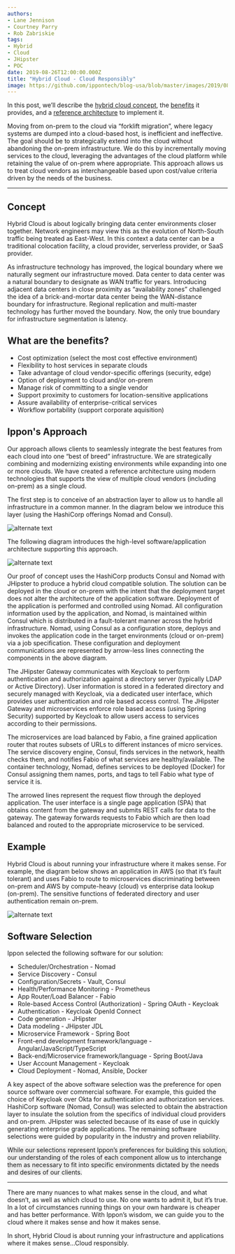 ```yaml
---
authors:
- Lane Jennison
- Courtney Parry
- Rob Zabriskie
tags:
- Hybrid
- Cloud
- JHipster
- POC
date: 2019-08-26T12:00:00.000Z
title: "Hybrid Cloud - Cloud Responsibly"
image: https://github.com/ippontech/blog-usa/blob/master/images/2019/08/hybrid-cloud.jpg
---
```


In this post, we’ll describe the <a href="#concept">hybrid cloud concept</a>, the <a href="#benefits">benefits</a> it provides, and a <a href="#architecture">reference architecture</a> to implement it.

Moving from on-prem to the cloud via “forklift migration”, where legacy systems are dumped into a cloud-based host, is inefficient and ineffective. The goal should be to strategically extend into the cloud without abandoning the on-prem infrastructure. We do this by incrementally moving services to the cloud, leveraging the advantages of the cloud platform while retaining the value of on-prem where appropriate. This approach allows us to treat cloud vendors as interchangeable based upon cost/value criteria driven by the needs of the business. 

---

<h2 id="concept">Concept</h2>
Hybrid Cloud is about logically bringing data center environments closer together. Network engineers may view this as the evolution of North-South traffic being treated as East-West. In this context a data center can be a traditional colocation facility, a cloud provider, serverless provider, or SaaS provider. 

As infrastructure technology has improved, the logical boundary where we naturally segment our infrastructure moved. Data center to data center was a natural boundary to designate as WAN traffic for years. Introducing adjacent data centers in close proximity as “availability zones” challenged the idea of a brick-and-mortar data center being the WAN-distance boundary for infrastructure. Regional replication and multi-master technology has further moved the boundary. Now, the only true boundary for infrastructure segmentation is latency.

<h2 id="benefits">What are the benefits?</h2>

- Cost optimization (select the most cost effective environment)
- Flexibility to host services in separate clouds
- Take advantage of cloud vendor-specific offerings (security, edge)
- Option of deployment to cloud and/or on-prem
- Manage risk of committing to a single vendor
- Support proximity to customers for location-sensitive applications
- Assure availability of enterprise-critical services
- Workflow portability (support corporate aquisition)

<h2 id="architecture">Ippon's Approach</h2>
Our approach allows clients to seamlessly integrate the best features from each cloud into one “best of breed” infrastructure. We are strategically combining and modernizing existing environments while expanding into one or more clouds. We have created a reference architecture using modern technologies that supports the view of multiple cloud vendors (including on-prem) as a single cloud. 

The first step is to conceive of an abstraction layer to allow us to handle all infrastructure in a common manner. In the diagram below we introduce this layer (using the HashiCorp offerings Nomad and Consul).


![alternate text](https://github.com/ippontech/blog-usa/blob/master/images/2019/08/IpponWay-Hybrid-Cloud.png)


The following diagram introduces the high-level software/application architecture supporting this approach.


![alternate text](https://github.com/ippontech/blog-usa/blob/master/images/2019/08/IpponWay-Software-Architecture.png)

Our proof of concept uses the HashiCorp products Consul and Nomad with JHipster to produce a hybrid cloud compatible solution. The solution can be deployed in the cloud or on-prem with the intent that the deployment target does not alter the architecture of the application software. Deployment of the application is performed and controlled using Nomad. All configuration information used by the application, and Nomad, is maintained within Consul which is distributed in a fault-tolerant manner across the hybrid infrastructure. Nomad, using Consul as a configuration store, deploys and invokes the application code in the target environments (cloud or on-prem) via a job specification. These configuration and deployment communications are represented by arrow-less lines connecting the components in the above diagram.

The JHipster Gateway communicates with Keycloak to perform authentication and authorization against a directory server (typically LDAP or Active Directory). User information is stored in a federated directory and securely managed with Keycloak, via a dedicated user interface, which provides user authentication and role based access control. The JHipster Gateway and microservices enforce role based access (using Spring Security) supported by Keycloak to allow users access to services according to their permissions. 

The microservices are load balanced by Fabio, a fine grained application router that routes subsets of URLs to different instances of micro services. The service discovery engine, Consul, finds services in the network, health checks them, and notifies Fabio of what services are healthy/available. The container technology, Nomad, defines services to be deployed (Docker) for Consul assigning them names, ports, and tags to tell Fabio what type of service it is.

The arrowed lines represent the request flow through the deployed application. The user interface is a single page application (SPA) that obtains content from the gateway and submits REST calls for data to the gateway. The gateway forwards requests to Fabio which are then load balanced and routed to the appropriate microservice to be serviced.

<h2>Example</h2>
Hybrid Cloud is about running your infrastructure where it makes sense. For example, the diagram below shows an application in AWS (so that it’s fault tolerant) and uses Fabio to route to microservices discriminating between on-prem and AWS by compute-heavy (cloud) vs enterprise data lookup (on-prem). The sensitive functions of federated directory and user authentication remain on-prem.


![alternate text](https://github.com/ippontech/blog-usa/blob/master/images/2019/08/IpponWay-Hybrid-Cloud-Example.png)


<h2>Software Selection</h2>
Ippon selected the following software for our solution:

- Scheduler/Orchestration - Nomad
- Service Discovery - Consul
- Configuration/Secrets - Vault, Consul
- Health/Performance Monitoring - Prometheus
- App Router/Load Balancer - Fabio
- Role-based Access Control (Authorization) - Spring OAuth - Keycloak
- Authentication - Keycloak OpenId Connect
- Code generation - JHipster
- Data modeling - JHipster JDL
- Microservice Framework - Spring Boot
- Front-end development framework/language - Angular/JavaScript/TypeScript
- Back-end/Microservice framework/language - Spring Boot/Java
- User Account Management - Keycloak
- Cloud Deployment - Nomad, Ansible, Docker

A key aspect of the above software selection was the preference for open source software over commercial software. For example, this guided the choice of Keycloak over Okta for
authentication and authorization services. HashiCorp software (Nomad, Consul) was selected to obtain the abstraction layer to insulate the solution from the specifics of individual cloud providers and on-prem. JHipster was selected because of its ease of use in quickly generating enterprise grade applications. The remaining software selections were guided by popularity in the industry and proven reliability.

 <span style="background-color:#f0f0f0"> While our selections represent Ippon’s preferences for building this solution, our understanding of the roles of each component allow us to interchange them as necessary to fit into specific environments dictated by the needs and desires of our clients.</span>

---
There are many nuances to what makes sense in the cloud, and what doesn’t, as well as which cloud to use. No one wants to admit it, but it’s true. In a lot of circumstances running things on your own hardware is cheaper and has better performance. With Ippon’s wisdom, we can guide you to the cloud where it makes sense and how it makes sense.

In short, Hybrid Cloud is about running your infrastructure and applications where it makes sense...Cloud responsibly.

